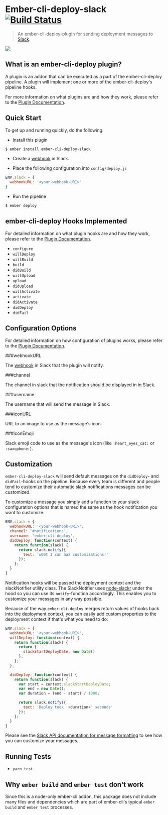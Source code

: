 # Ember-cli-deploy-slack [![Build Status](https://travis-ci.org/ember-cli-deploy/ember-cli-deploy-slack.svg?branch=master)](https://travis-ci.org/ember-cli-deploy/ember-cli-deploy-slack)

> An ember-cli-deploy-plugin for sending deployment messages to [Slack](https://slack.com/).

[![](https://ember-cli-deploy.github.io/ember-cli-deploy-version-badges/plugins/ember-cli-deploy-slack.svg)](http://ember-cli-deploy.github.io/ember-cli-deploy-version-badges/)

## What is an ember-cli-deploy plugin?

A plugin is an addon that can be executed as a part of the ember-cli-deploy pipeline. A plugin will implement one or more of the ember-cli-deploy's pipeline hooks.

For more information on what plugins are and how they work, please refer to the [Plugin Documentation][2].

## Quick Start

To get up and running quickly, do the following:

- Install this plugin

```bash
$ ember install ember-cli-deploy-slack
```

- Create a [webhook](https://api.slack.com/incoming-webhooks) in Slack.

- Place the following configuration into `config/deploy.js`

```javascript
ENV.slack = {
  webhookURL: '<your-webhook-URI>'
}
```

- Run the pipeline

```bash
$ ember deploy
```

## ember-cli-deploy Hooks Implemented

For detailed information on what plugin hooks are and how they work, please refer to the [Plugin Documentation][2].

- `configure`
- `willDeploy`
- `willBuild`
- `build`
- `didBuild`
- `willUpload`
- `upload`
- `didUpload`
- `willActivate`
- `activate`
- `didActivate`
- `didDeploy`
- `didFail`

## Configuration Options

For detailed information on how configuration of plugins works, please refer to the [Plugin Documentation][2].

###webhookURL

The [webhook](https://api.slack.com/incoming-webhooks) in Slack that the plugin will notify.

###channel

The channel in slack that the notification should be displayed in in Slack.

###username

The username that will send the message in Slack.

###iconURL

URL to an image to use as the message's icon.

###iconEmoji

Slack emoji code to use as the message's icon (like `:heart_eyes_cat:` or `:saxophone:`).

## Customization

`ember-cli-deploy-slack` will send default messages on the `didDeploy`- and
`didFail`-hooks on the pipeline. Because every team is different and people
tend to customize their automatic slack notifications messages can be
customized.

To customize a message you simply add a function to your slack configuration
options that is named the same as the hook notification you want to customize:

```js
ENV.slack = {
  webhookURL: '<your-webhook-URI>',
  channel: '#notifications',
  username: 'ember-cli-deploy',
  didDeploy: function(context) {
    return function(slack) {
      return slack.notify({
        text: 'w00t I can haz customizations!'
      });
    };
  }
}
```

Notification hooks will be passed the deployment context and the slackNotifier
utility class. The SlackNotifier uses [node-slackr](https://github.com/chenka/node-slackr) under the hood so you can use its `notify`-function accordingly. This enables you to customize your messages in any way possible.

Because of the way `ember-cli-deploy` merges return values of hooks back into the deployment context, you can easily add custom properties to the deployment context if that's what you need to do:

```javascript
ENV.slack = {
  webhookURL: '<your-webhook-URI>',
  willDeploy: function(context) {
    return function(slack) {
      return {
        slackStartDeployDate: new Date()
      };
    };
  },

  didDeploy: function(context) {
    return function(slack) {
      var start = context.slackStartDeployDate;
      var end = new Date();
      var duration = (end - start) / 1000;

      return slack.notify({
        text: 'Deploy took '+duration+' seconds'
      });
    };
  }
}
```

Please see the [Slack API documentation for message formatting](https://api.slack.com/docs/formatting)
to see how you can customize your messages.

## Running Tests

* `yarn test`

## Why `ember build` and `ember test` don't work

Since this is a node-only ember-cli addon, this package does not include many files and dependencies which are part of ember-cli's typical `ember build` and `ember test` processes.

[2]: http://ember-cli-deploy.com/docs/v0.6.x/plugins-overview/ "Plugin Documentation"

